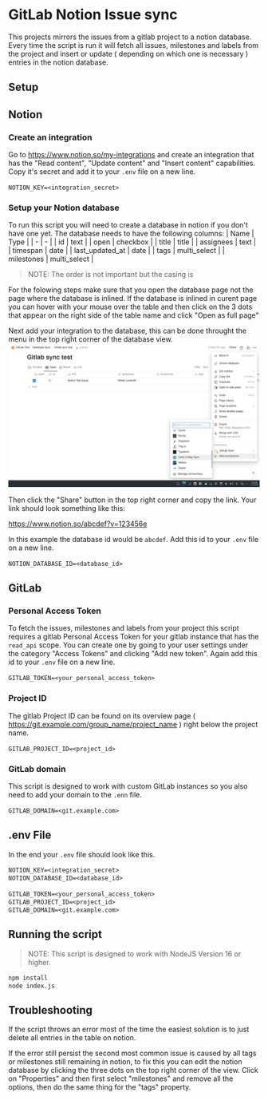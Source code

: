 # GitLab Notion Issue sync
This projects mirrors the issues from a gitlab project to a notion database. Every time the script is run it will fetch all issues, milestones and labels from the project and insert or update ( depending on which one is necessary ) entries in the notion database.

## Setup
## Notion

### Create an integration
Go to https://www.notion.so/my-integrations and create an integration that has the "Read content", "Update content" and "Insert content" capabilities. Copy it's secret and add it to your `.env` file on a new line.

`NOTION_KEY=<integration_secret>`


### Setup your Notion database

To run this script you will need to create a database in notion if you don't have one yet. The database needs to have the following columns:
| Name | Type |
| - | - |
| id | text |
| open | checkbox |
| title | title |
| assignees | text |
| timespan | date |
| last_updated_at | date |
| tags | multi_select |
| milestones | multi_select |

> NOTE: The order is not important but the casing is

For the folowing steps make sure that you open the database page not the page where the database is inlined. If the database is inlined in curent page you can hover with your mouse over the table and then click on the 3 dots that appear on the right side of the table name and click "Open as full page"

Next add your integration to the database, this can be done throught the menu in the top right corner of the database view.
![Screenshot](./assets/Screenshot_20231111_122710.png)

Then click the "Share" button in the top right corner and copy the link. Your link should look something like this:

https://www.notion.so/abcdef?v=123456e

In this example the database id would be `abcdef`. Add this id to your `.env` file on a new line.

`NOTION_DATABASE_ID=<database_id>`


## GitLab

### Personal Access Token

To fetch the issues, milestones and labels from your project this script requires a gitlab Personal Access Token for your gitlab instance that has the `read_api` scope. You can create one by going to your user settings under the category "Access Tokens" and clicking "Add new token". Again add this id to your `.env` file on a new line.

`GITLAB_TOKEN=<your_personal_access_token>`

### Project ID

The gitlab Project ID can be found on its overview page ( https://git.example.com/group_name/project_name ) right below the project name.

`GITLAB_PROJECT_ID=<project_id>`

### GitLab domain

This script is designed to work with custom GitLab instances so you also need to add your domain to the `.enn` file.

`GITLAB_DOMAIN=<git.example.com>`


## .env File

In the end your `.env` file should look like this.
```env
NOTION_KEY=<integration_secret>
NOTION_DATABASE_ID=<database_id>

GITLAB_TOKEN=<your_personal_access_token>
GITLAB_PROJECT_ID=<project_id>
GITLAB_DOMAIN=<git.example.com>
```

## Running the script

> NOTE: This script is designed to work with NodeJS Version 16 or higher.
```
npm install
node index.js
```

## Troubleshooting
If the script throws an error most of the time the easiest solution is to just delete all entries in the table on notion.

If the error still persist the second most common issue is caused by all tags or milestones still remaining in notion, to fix this you can edit the notion database by clicking the three dots on the top right corner of the view. Click on "Properties" and then first select "milestones" and remove all the options, then do the same thing for the "tags" property.
